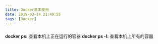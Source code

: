 ```yaml
---
title: Docker基本使用
date: 2019-03-14 21:49:55
tags: [Docker]
---
```



### 


**docker ps:** 查看本机上正在运行的容器
**docker ps -l:** 查看本机上所有的容器
